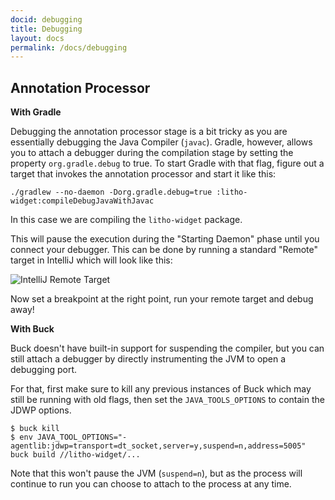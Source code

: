 ```yaml
---
docid: debugging
title: Debugging
layout: docs
permalink: /docs/debugging
---
```


## Annotation Processor

**With Gradle**

Debugging the annotation processor stage is a bit tricky as you are essentially debugging the Java Compiler (`javac`).
Gradle, however, allows you to attach a debugger during the compilation stage by setting the property `org.gradle.debug` to true.
To start Gradle with that flag, figure out a target that invokes the annotation processor and start it like this:

```
./gradlew --no-daemon -Dorg.gradle.debug=true :litho-widget:compileDebugJavaWithJavac
```

In this case we are compiling the `litho-widget` package.

This will pause the execution during the "Starting Daemon" phase until you connect your debugger. This can be done by
running a standard "Remote" target in IntelliJ which will look like this:

![IntelliJ Remote Target](/static/images/remote-debugger.png)

Now set a breakpoint at the right point, run your remote target and debug away!

**With Buck**

Buck doesn't have built-in support for suspending the compiler, but you can still attach a debugger by directly
instrumenting the JVM to open a debugging port.

For that, first make sure to kill any previous instances of Buck which may still be running with old flags, then
set the `JAVA_TOOLS_OPTIONS` to contain the JDWP options.

```
$ buck kill
$ env JAVA_TOOL_OPTIONS="-agentlib:jdwp=transport=dt_socket,server=y,suspend=n,address=5005" buck build //litho-widget/...
```

Note that this won't pause the JVM (`suspend=n`), but as the process will continue to run you can choose to
attach to the process at any time.
